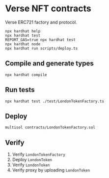 # Verse NFT contracts

Verse ERC721 factory and protocol.

```shell
npx hardhat help
npx hardhat test
REPORT_GAS=true npx hardhat test
npx hardhat node
npx hardhat run scripts/deploy.ts
```

## Compile and generate types

```shell
npx hardhat compile
```

## Run tests

```shell
npx hardhat test ./test/LondonTokenFactory.ts
```

## Deploy

```shell
multisol contracts/LondonTokenFactory.sol
```

## Verify

1. Verify `LondonTokenFactory`
2. Deploy `LondonToken`
3. Verify `LondonToken`
4. Verify proxy by uploading `LondonToken`
